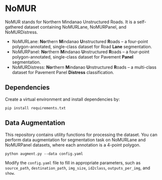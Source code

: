 # NoMUR

NoMUR stands for Northern Mindanao Unstructured Roads. It is a self-gathered dataset containing NoMURLane, NoMURPanel, and NoMURDistress.

- NoMURLane: **No**rthern **M**indanao **U**nstructured **R**oads – a four-point polygon-annotated, single-class dataset for Road **Lane** segmentation.
- NoMURPanel: **No**rthern **M**indanao **U**nstructured **R**oads – a four-point polygon-annotated, single-class dataset for Pavement **Panel** segmentation.
- NoMURDistress: **No**rthern **M**indanao **U**nstructured **R**oads – a multi-class dataset for Pavement Panel **Distress** classification.


## Dependencies

Create a virtual environment and install dependencies by:
```
pip install requirements.txt
```



## Data Augmentation
This repository contains utility functions for processing the dataset. 
You can perform data augmentation for segmentation task on NoMURLane and NoMURPanel datasets, where each annotation is a 4-point polygon.

```
python augment.py --data config.yaml
```

Modify the `config.yaml` file to fill in appropriate parameters, such as `source_path`, `destination_path`, `img_size`, `id2class`, `outputs_per_img`, and `show`. 